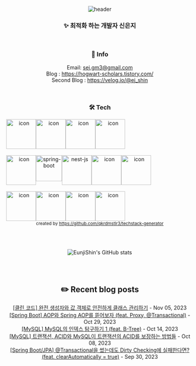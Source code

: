 <div align="center">

![header](https://capsule-render.vercel.app/api?type=waving&color=0:e0c3fc,100:a6c1ee&height=300&section=header&text=Woody's%20github&fontSize=90&fontColor=FFFFFF)
### ✨ 최적화 하는 개발자 신은지

</br>

 ### 🌱 Info 
Email: sej.gm3@gmail.com </br>
Blog : https://hogwart-scholars.tistory.com/ </br>
Second Blog : https://velog.io/@ej_shin 

</br>

### 🛠 Tech 
<p align="center">
<div style="display: flex; align-items: flex-start;">
<img src="https://techstack-generator.vercel.app/java-icon.svg" alt="icon" width="80" height="80" />
<img src="https://techstack-generator.vercel.app/js-icon.svg" alt="icon" width="80" height="80" />
<img src="https://techstack-generator.vercel.app/ts-icon.svg" alt="icon" width="80" height="80" />
<img src="https://techstack-generator.vercel.app/python-icon.svg" alt="icon" width="80" height="80" />
</div> </br>
<div style="display: flex; align-items: flex-start;">
<img src="https://techstack-generator.vercel.app/restapi-icon.svg" alt="icon" width="80" height="80" />
<img src="https://user-images.githubusercontent.com/38103085/181780616-1a299b1f-990a-468b-b708-dec753ba7851.png" alt="spring-boot" wide="70" height="70">
<img src="https://user-images.githubusercontent.com/38103085/201467463-63243cca-c2b4-4fef-8370-1e9327c50c84.svg" alt= "nest-js" wide="80" height="80">
<img src="https://techstack-generator.vercel.app/django-icon.svg" alt="icon" width="80" height="80" />
<img src="https://techstack-generator.vercel.app/graphql-icon.svg" alt="icon" width="80" height="80" />
</div> </br>
<div style="display: flex; align-items: flex-start;">
<img src="https://techstack-generator.vercel.app/mysql-icon.svg" alt="icon" width="80" height="80" />
<img src="https://techstack-generator.vercel.app/aws-icon.svg" alt="icon" width="80" height="80" />
<img src="https://techstack-generator.vercel.app/docker-icon.svg" alt="icon" width="80" height="80" />
<img src="https://techstack-generator.vercel.app/github-icon.svg" alt="icon" width="80" height="80" />
</div>
<sub>created by <a href="https://github.com/qkrdmstlr3/techstack-generator" target="_blank">https://github.com/qkrdmstlr3/techstack-generator</a>
</sub>  
</p>

</br></br>

![EunjiShin's GitHub stats](https://github-readme-stats.vercel.app/api?username=EunjiShin&show_icons=true&theme=buefy)

</br></br>

## ✏️ Recent blog posts

[[클린 코드] 완전 생성자와 값 객체로 안전하게 클래스 관리하기](https://hogwart-scholars.tistory.com/entry/%ED%81%B4%EB%A6%B0-%EC%BD%94%EB%93%9C-%EC%99%84%EC%A0%84-%EC%83%9D%EC%84%B1%EC%9E%90%EC%99%80-%EA%B0%92-%EA%B0%9D%EC%B2%B4%EB%A1%9C-%EC%95%88%EC%A0%84%ED%95%98%EA%B2%8C-%ED%81%B4%EB%9E%98%EC%8A%A4-%EA%B4%80%EB%A6%AC%ED%95%98%EA%B8%B0) - Nov 05, 2023<br>
[[Spring Boot] AOP와 Spring AOP를 뜯어보자 (feat. Proxy, @Transactional)](https://hogwart-scholars.tistory.com/entry/Spring-Boot-AOP%EC%99%80-Spring-AOP%EB%A5%BC-%EB%9C%AF%EC%96%B4%EB%B3%B4%EC%9E%90-feat-Proxy) - Oct 29, 2023<br>
[[MySQL] MySQL의 인덱스 탐구하기 1 (feat. B-Tree)](https://hogwart-scholars.tistory.com/entry/MySQL-MySQL%EC%9D%98-%EC%9D%B8%EB%8D%B1%EC%8A%A4-%ED%83%90%EA%B5%AC%ED%95%98%EA%B8%B0-1-feat-B-Tree) - Oct 14, 2023<br>
[[MySQL] 트랜잭션, ACID와 MySQL이 트랜잭션의 ACID를 보장하는 방법들](https://hogwart-scholars.tistory.com/entry/MySQL-%ED%8A%B8%EB%9E%9C%EC%9E%AD%EC%85%98-ACID%EC%99%80-MySQL%EC%9D%B4-%ED%8A%B8%EB%9E%9C%EC%9E%AD%EC%85%98%EC%9D%98-ACID%EB%A5%BC-%EB%B3%B4%EC%9E%A5%ED%95%98%EB%8A%94-%EB%B0%A9%EB%B2%95%EB%93%A4) - Oct 08, 2023<br>
[[Spring Boot/JPA] @Transactional을 썼는데도 Dirty Checking에 실패한다면? (feat. clearAutomatically = true)](https://hogwart-scholars.tistory.com/entry/Spring-BootJPA-Transactional%EC%9D%84-%EC%8D%BC%EB%8A%94%EB%8D%B0%EB%8F%84-Dirty-Checking%EC%97%90-%EC%8B%A4%ED%8C%A8%ED%95%9C%EB%8B%A4%EB%A9%B4-feat-clearAutomatically-true) - Sep 30, 2023<br>
